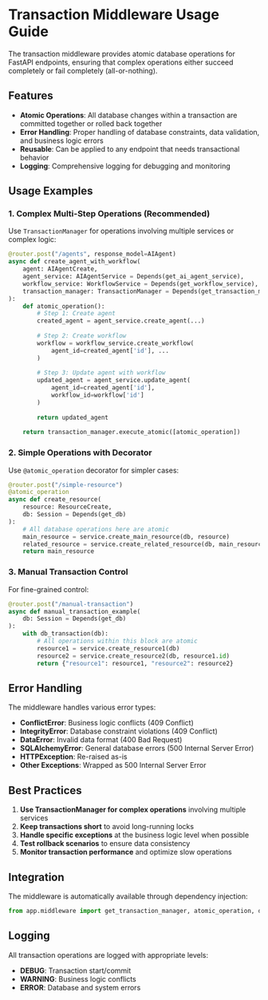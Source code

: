 # Transaction Middleware Usage Guide

The transaction middleware provides atomic database operations for FastAPI endpoints, ensuring that complex operations either succeed completely or fail completely (all-or-nothing).

## Features

- **Atomic Operations**: All database changes within a transaction are committed together or rolled back together
- **Error Handling**: Proper handling of database constraints, data validation, and business logic errors
- **Reusable**: Can be applied to any endpoint that needs transactional behavior
- **Logging**: Comprehensive logging for debugging and monitoring

## Usage Examples

### 1. Complex Multi-Step Operations (Recommended)

Use `TransactionManager` for operations involving multiple services or complex logic:

```python
@router.post("/agents", response_model=AIAgent)
async def create_agent_with_workflow(
    agent: AIAgentCreate,
    agent_service: AIAgentService = Depends(get_ai_agent_service),
    workflow_service: WorkflowService = Depends(get_workflow_service),
    transaction_manager: TransactionManager = Depends(get_transaction_manager)
):
    def atomic_operation():
        # Step 1: Create agent
        created_agent = agent_service.create_agent(...)
        
        # Step 2: Create workflow
        workflow = workflow_service.create_workflow(
            agent_id=created_agent['id'], ...
        )
        
        # Step 3: Update agent with workflow
        updated_agent = agent_service.update_agent(
            agent_id=created_agent['id'],
            workflow_id=workflow['id']
        )
        
        return updated_agent
    
    return transaction_manager.execute_atomic([atomic_operation])
```

### 2. Simple Operations with Decorator

Use `@atomic_operation` decorator for simpler cases:

```python
@router.post("/simple-resource")
@atomic_operation
async def create_resource(
    resource: ResourceCreate,
    db: Session = Depends(get_db)
):
    # All database operations here are atomic
    main_resource = service.create_main_resource(db, resource)
    related_resource = service.create_related_resource(db, main_resource.id)
    return main_resource
```

### 3. Manual Transaction Control

For fine-grained control:

```python
@router.post("/manual-transaction")
async def manual_transaction_example(
    db: Session = Depends(get_db)
):
    with db_transaction(db):
        # All operations within this block are atomic
        resource1 = service.create_resource1(db)
        resource2 = service.create_resource2(db, resource1.id)
        return {"resource1": resource1, "resource2": resource2}
```

## Error Handling

The middleware handles various error types:

- **ConflictError**: Business logic conflicts (409 Conflict)
- **IntegrityError**: Database constraint violations (409 Conflict)
- **DataError**: Invalid data format (400 Bad Request)
- **SQLAlchemyError**: General database errors (500 Internal Server Error)
- **HTTPException**: Re-raised as-is
- **Other Exceptions**: Wrapped as 500 Internal Server Error

## Best Practices

1. **Use TransactionManager for complex operations** involving multiple services
2. **Keep transactions short** to avoid long-running locks
3. **Handle specific exceptions** at the business logic level when possible
4. **Test rollback scenarios** to ensure data consistency
5. **Monitor transaction performance** and optimize slow operations

## Integration

The middleware is automatically available through dependency injection:

```python
from app.middleware import get_transaction_manager, atomic_operation, db_transaction
```

## Logging

All transaction operations are logged with appropriate levels:
- **DEBUG**: Transaction start/commit
- **WARNING**: Business logic conflicts
- **ERROR**: Database and system errors
